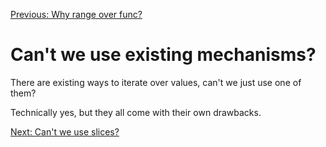 [Previous: Why range over func?](./02.md)

# Can't we use existing mechanisms?

There are existing ways to iterate over values, can't we just use one of them?

Technically yes, but they all come with their own drawbacks.

[Next: Can't we use slices?](./03_01_slices.md)
